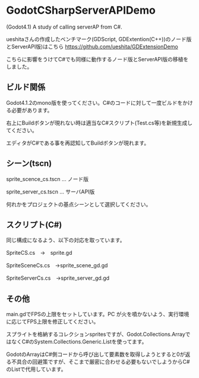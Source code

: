 # GodotCSharpServerAPIDemo
(Godot4.1) A study of calling serverAP from C#.


ueshitaさんの作成したベンチマーク(GDScript, GDExtention(C++))のノード版とServerAPI版)はこちら
https://github.com/ueshita/GDExtensionDemo

こちらに影響をうけてC#でも同様に動作するノード版とServerAPI版の移植をしました。

## ビルド関係
Godot4.1.2のmono版を使ってください。C#のコードに対して一度ビルドをかける必要があります。

右上にBuildボタンが現れない時は適当なC#スクリプト(Test.cs等)を新規生成してください。

エディタがC#である事を再認知してBuildボタンが現れます。

## シーン(tscn)
sprite_scence_cs.tscn ... ノード版

sprite_server_cs.tscn ... サーバAPI版

何れかをプロジェクトの基点シーンとして選択してください。

## スクリプト(C#)
同じ構成になるよう、以下の対応を取っています。

SpriteCS.cs　→　sprite.gd

SpriteSceneCs.cs　→sprite_scene_gd.gd

SpriteServerCs.cs　→sprite_server_gd.gd


## その他
main.gdでFPSの上限をセットしています。PC が火を噴かないよう、実行環境に応じてFPS上限を修正してください。

スプライトを格納するコレクションspritesですが、Godot.Collections.ArrayではなくC#のSystem.Collections.Generic.Listを使ってます。

GodotのArrayはC#側コードから呼び出して要素数を取得しようとすると0が返る不具合の回避策ですが、そこまで厳密に合わせる必要もないでしようからC#のListで代用しています。




